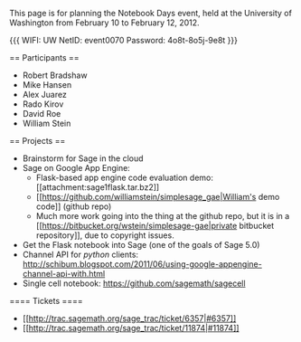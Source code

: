 This page is for planning the Notebook Days event, held at the University of Washington from February 10 to February 12, 2012.

{{{
WIFI:
UW NetID:  	 event0070
Password: 	 4o8t-8o5j-9e8t
}}}

== Participants ==

 * Robert Bradshaw
 * Mike Hansen
 * Alex Juarez
 * Rado Kirov
 * David Roe
 * William Stein

== Projects ==

 * Brainstorm for Sage in the cloud
 * Sage on Google App Engine:
     * Flask-based app engine code evaluation demo: [[attachment:sage1flask.tar.bz2]]
     * [[https://github.com/williamstein/simplesage_gae|William's demo code]] (github repo)
     * Much more work going into the thing at the github repo, but it is in a [[https://bitbucket.org/wstein/simplesage-gae|private bitbucket repository]], due to copyright issues. 
 * Get the Flask notebook into Sage (one of the goals of Sage 5.0)
 * Channel API for *python* clients: http://schibum.blogspot.com/2011/06/using-google-appengine-channel-api-with.html
 * Single cell notebook: https://github.com/sagemath/sagecell

==== Tickets ====

 * [[http://trac.sagemath.org/sage_trac/ticket/6357|#6357]]
 * [[http://trac.sagemath.org/sage_trac/ticket/11874|#11874]]
